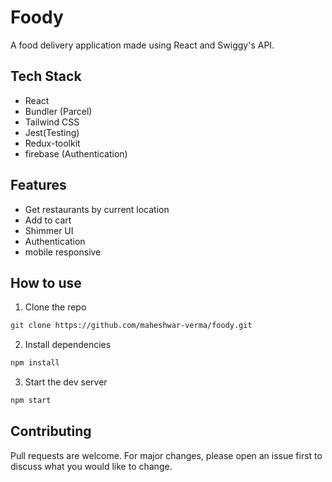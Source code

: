 # Foody

A food delivery application made using React and Swiggy's API.

## Tech Stack

- React
- Bundler (Parcel)
- Tailwind CSS
- Jest(Testing)
- Redux-toolkit
- firebase (Authentication)

## Features

- Get restaurants by current location
- Add to cart
- Shimmer UI
- Authentication
- mobile responsive

## How to use

1. Clone the repo

```bash
git clone https://github.com/maheshwar-verma/foody.git
```

2. Install dependencies

```bash
npm install
```

3. Start the dev server

```bash
npm start
```

## Contributing

Pull requests are welcome. For major changes, please open an issue first to discuss what you would like to change.
